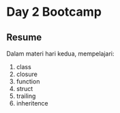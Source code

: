 # Day 2 Bootcamp

## Resume

Dalam materi hari kedua, mempelajari:

1. class
2. closure
3. function
4. struct
5. trailing
6. inheritence